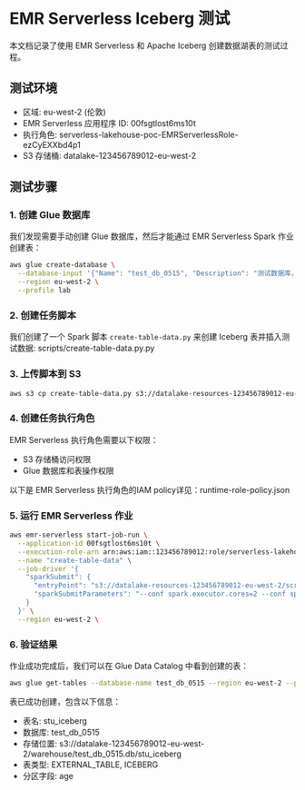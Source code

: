 # EMR Serverless Iceberg 测试

本文档记录了使用 EMR Serverless 和 Apache Iceberg 创建数据湖表的测试过程。

## 测试环境

- 区域: eu-west-2 (伦敦)
- EMR Serverless 应用程序 ID: 00fsgtlost6ms10t
- 执行角色: serverless-lakehouse-poc-EMRServerlessRole-ezCyEXXbd4p1
- S3 存储桶: datalake-123456789012-eu-west-2

## 测试步骤

### 1. 创建 Glue 数据库

我们发现需要手动创建 Glue 数据库，然后才能通过 EMR Serverless Spark 作业创建表：

```bash
aws glue create-database \
  --database-input '{"Name": "test_db_0515", "Description": "测试数据库，用于EMR Serverless Iceberg测试"}' \
  --region eu-west-2 \
  --profile lab
```

### 2. 创建任务脚本

我们创建了一个 Spark 脚本 `create-table-data.py` 来创建 Iceberg 表并插入测试数据:
 scripts/create-table-data.py.py

### 3. 上传脚本到 S3

```bash
aws s3 cp create-table-data.py s3://datalake-resources-123456789012-eu-west-2/scripts/ --region eu-west-2 --profile lab
```

### 4. 创建任务执行角色
EMR Serverless 执行角色需要以下权限：
- S3 存储桶访问权限
- Glue 数据库和表操作权限

以下是 EMR Serverless 执行角色的IAM policy详见：runtime-role-policy.json

### 5. 运行 EMR Serverless 作业

```bash
aws emr-serverless start-job-run \
  --application-id 00fsgtlost6ms10t \
  --execution-role-arn arn:aws:iam::123456789012:role/serverless-lakehouse-poc-EMRServerlessRole-ezCyEXXbd4p1 \
  --name "create-table-data" \
  --job-driver '{
    "sparkSubmit": {
      "entryPoint": "s3://datalake-resources-123456789012-eu-west-2/scripts/create-table-data.py",
      "sparkSubmitParameters": "--conf spark.executor.cores=2 --conf spark.executor.memory=4g --conf spark.driver.cores=2 --conf spark.driver.memory=8g --conf spark.executor.instances=2 --conf spark.jars=/usr/share/aws/iceberg/lib/iceberg-spark3-runtime.jar --conf spark.sql.extensions=org.apache.iceberg.spark.extensions.IcebergSparkSessionExtensions --conf spark.sql.catalog.dev.warehouse=s3://datalake-123456789012-eu-west-2/warehouse --conf spark.sql.catalog.dev=org.apache.iceberg.spark.SparkCatalog --conf spark.sql.catalog.dev.catalog-impl=org.apache.iceberg.aws.glue.GlueCatalog --conf spark.sql.catalog.glue_catalog.lock-impl=org.apache.iceberg.aws.glue.DynamoLockManager --conf spark.sql.catalog.glue_catalog.lock.table=myIcebergLockTab"
    }
  }' \
  --region eu-west-2 \
```

### 6. 验证结果

作业成功完成后，我们可以在 Glue Data Catalog 中看到创建的表：

```bash
aws glue get-tables --database-name test_db_0515 --region eu-west-2 --profile lab
```

表已成功创建，包含以下信息：
- 表名: stu_iceberg
- 数据库: test_db_0515
- 存储位置: s3://datalake-123456789012-eu-west-2/warehouse/test_db_0515.db/stu_iceberg
- 表类型: EXTERNAL_TABLE, ICEBERG
- 分区字段: age
